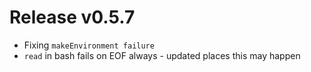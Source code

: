 # Release v0.5.7

- Fixing `makeEnvironment failure`
- `read` in bash fails on EOF always - updated places this may happen
